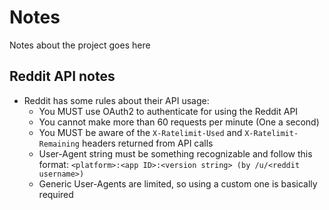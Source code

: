# Notes

Notes about the project goes here


## Reddit API notes

- Reddit has some rules about their API usage:
    - You MUST use OAuth2 to authenticate for using the Reddit API
    - You cannot make more than 60 requests per minute (One a second)
    - You MUST be aware of the `X-Ratelimit-Used` and `X-Ratelimit-Remaining` headers returned from API calls
    - User-Agent string must be something recognizable and follow this format: `<platform>:<app ID>:<version string> (by /u/<reddit username>)`
    - Generic User-Agents are limited, so using a custom one is basically required